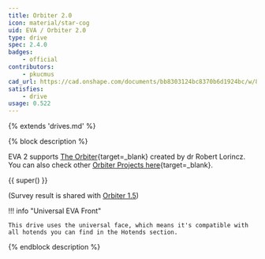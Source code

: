 ```yaml
---
title: Orbiter 2.0
icon: material/star-cog
uid: EVA / Orbiter 2.0
type: drive
spec: 2.4.0
badges:
    - official
contributors: 
    - pkucmus
cad_url: https://cad.onshape.com/documents/bb8303124bc8370b6d1924bc/w/8276a22c579374e8b02e9b96/e/52beb4802d84bad056eb7d9f
satisfies:
    - drive
usage: 0.522
---
```


{% extends 'drives.md' %}

{% block description %}

EVA 2 supports [The Orbiter](https://www.thingiverse.com/thing:4725897){target=_blank} created by dr Robert Lorincz. 
You can also check other [Orbiter Projects here](https://orbiterprojects.com/){target=_blank}.

{{ super() }}

(Survey result is shared with [Orbiter 1.5](/drives/orbiter_1_5/))

!!! info "Universal EVA Front"

    This drive uses the universal face, which means it's compatible with all hotends you can find in the Hotends section.

{% endblock description %}

